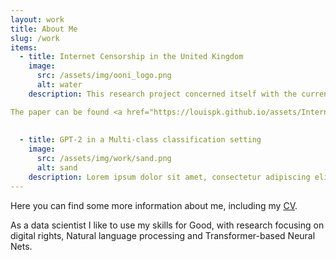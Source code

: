 ```yaml
---
layout: work
title: About Me
slug: /work
items:
  - title: Internet Censorship in the United Kingdom
    image:
      src: /assets/img/ooni_logo.png
      alt: water
    description: This research project concerned itself with the current state of internet censorship in the United Kingdom. Over  the  last  two  decades,the  government  of  the  United  Kingdom  has  introduced  a number  of  policies  to  restrict  access  to  certain  types  of  content on  the  internet. The  goals  and  legal  foundations for  these  policies were described, and  the  extent  of  censorship  in  the UK   illustrated  by  analysing data  from  Internet  censorship measurements,   provided   by   OONI   and   the   Blocked   project. 

The paper can be found <a href="https://louispk.github.io/assets/Internet_censorship_UK.pdf" target="_blank">here</a>. 
    
   
  - title: GPT-2 in a Multi-class classification setting
    image:
      src: /assets/img/work/sand.png
      alt: sand
    description: Lorem ipsum dolor sit amet, consectetur adipiscing elit, sed do eiusmod tempor incididunt ut labore et dolore magna aliqua. Ut enim ad minim veniam, quis nostrud exercitation ullamco laboris nisi ut aliquip ex ea commodo consequat. Duis aute irure dolor in reprehenderit in voluptate velit esse cillum dolore eu fugiat nulla pariatur.
---
```

Here you can find some more information about me, including my <a href="https://louispk.github.io/assets/CV_Louis_Kiesewetter.pdf" target="_blank">CV</a>. 

As a data scientist I like to use my skills for Good, with research focusing on digital rights, Natural language processing and Transformer-based Neural Nets.
<br />
<br />
